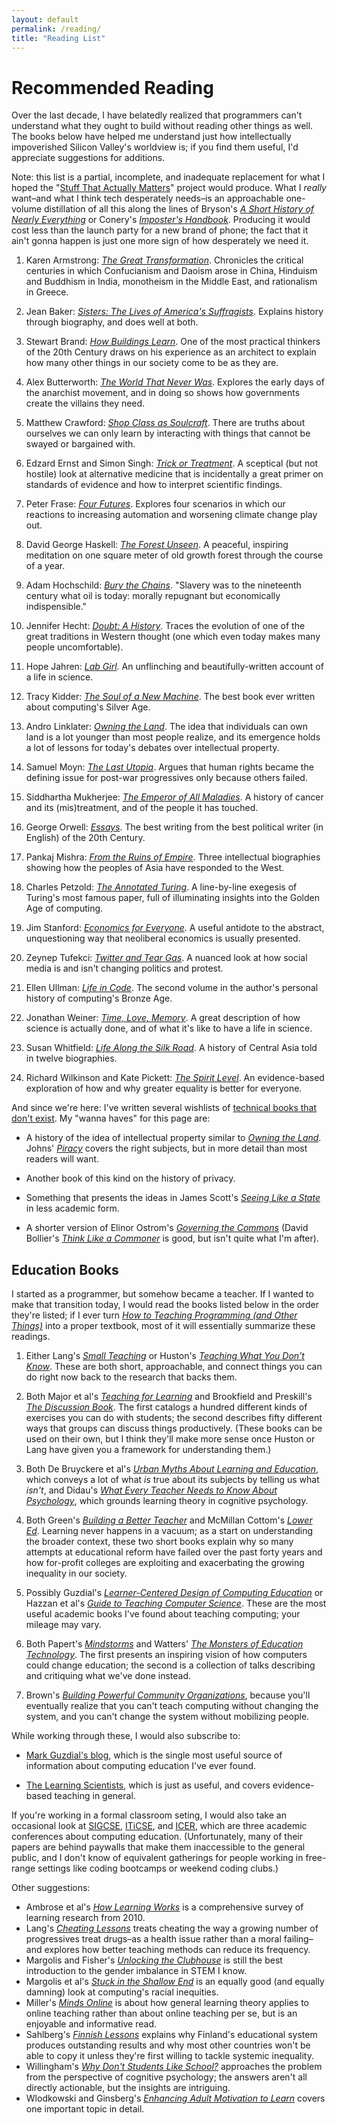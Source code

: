 ```yaml
---
layout: default
permalink: /reading/
title: "Reading List"
---
```

<div class="well" markdown="1">

# Recommended Reading

Over the last decade,
I have belatedly realized that programmers can't understand what they ought to build
without reading other things as well.
The books below have helped me understand
just how intellectually impoverished Silicon Valley's worldview is;
if you find them useful,
I'd appreciate suggestions for additions.

Note: this list is a partial, incomplete, and inadequate replacement for
what I hoped the "[Stuff That Actually Matters][stam]" project would produce.
What I *really* want–and what I think tech desperately needs–is
an approachable one-volume distillation of all this
along the lines of Bryson's *[A Short History of Nearly Everything][everything]*
or Conery's *[Imposter's Handbook][imposters]*.
Producing it would cost less than the launch party for a new brand of phone;
the fact that it ain't gonna happen is just one more sign of how desperately we need it.

1. Karen Armstrong: *[The Great Transformation][great-transformation]*.
   Chronicles the critical centuries in which Confucianism and Daoism arose in China,
   Hinduism and Buddhism in India,
   monotheism in the Middle East,
   and rationalism in Greece.

1. Jean Baker: *[Sisters: The Lives of America's Suffragists][sisters]*.
   Explains history through biography,
   and does well at both.

1. Stewart Brand: *[How Buildings Learn][hbl]*.
   One of the most practical thinkers of the 20th Century draws on his experience as an architect
   to explain how many other things in our society come to be as they are.

1. Alex Butterworth: *[The World That Never Was][anarchists]*.
   Explores the early days of the anarchist movement,
   and in doing so shows how governments create the villains they need.

1. Matthew Crawford: *[Shop Class as Soulcraft][shop-class]*.
   There are truths about ourselves we can only learn
   by interacting with things that cannot be swayed or bargained with.

1. Edzard Ernst and Simon Singh: *[Trick or Treatment][trick-treatment]*.
   A sceptical (but not hostile) look at alternative medicine
   that is incidentally a great primer on standards of evidence
   and how to interpret scientific findings.

1. Peter Frase: *[Four Futures][four-futures]*.
   Explores four scenarios in which our reactions to increasing automation and worsening climate change
   play out.

1. David George Haskell: *[The Forest Unseen][forest-unseen]*.
   A peaceful, inspiring meditation on one square meter of old growth forest
   through the course of a year.

1. Adam Hochschild: *[Bury the Chains][chains]*.
   "Slavery was to the nineteenth century what oil is today:
   morally repugnant but economically indispensible."

1. Jennifer Hecht: *[Doubt: A History][doubt]*.
   Traces the evolution of one of the great traditions in Western thought
   (one which even today makes many people uncomfortable).

1. Hope Jahren: *[Lab Girl][lab-girl]*.
   An unflinching and beautifully-written account of a life in science. 

1. Tracy Kidder: *[The Soul of a New Machine][soul-machine]*.
   The best book ever written about computing's Silver Age.

1. Andro Linklater: *[Owning the Land][owning-land]*.
   The idea that individuals can own land is a lot younger than most people realize,
   and its emergence holds a lot of lessons for today's debates over intellectual property.

1. Samuel Moyn: *[The Last Utopia][last-utopia]*.
   Argues that human rights became the defining issue for post-war progressives
   only because others failed.

1. Siddhartha Mukherjee: *[The Emperor of All Maladies][emperor-maladies]*.
   A history of cancer and its (mis)treatment,
   and of the people it has touched.

1. George Orwell: *[Essays][orwell]*.
   The best writing from the best political writer (in English) of the 20th Century.

1. Pankaj Mishra: *[From the Ruins of Empire][empire]*.
   Three intellectual biographies showing how the peoples of Asia have responded to the West.

1. Charles Petzold: *[The Annotated Turing][annotated-turing]*.
   A line-by-line exegesis of Turing's most famous paper,
   full of illuminating insights into the Golden Age of computing.

1. Jim Stanford: *[Economics for Everyone][economics-everyone]*.
   A useful antidote to the abstract, unquestioning way that neoliberal economics is usually presented.

1. Zeynep Tufekci: *[Twitter and Tear Gas][twitter-tear-gas]*.
   A nuanced look at how social media is and isn't changing politics and protest.

1. Ellen Ullman: *[Life in Code][life-code]*.
   The second volume in the author's personal history of computing's Bronze Age.

1. Jonathan Weiner: *[Time, Love, Memory][tlm]*.
   A great description of how science is actually done,
   and of what it's like to have a life in science.

1. Susan Whitfield: *[Life Along the Silk Road][silk-road]*.
   A history of Central Asia told in twelve biographies.

1. Richard Wilkinson and Kate Pickett: *[The Spirit Level][spirit-level]*.
   An evidence-based exploration of how and why greater equality is better for everyone.

And since we're here:
I've written several wishlists of [technical books that don't exist][not-on-the-shelves].
My "wanna haves" for this page are:

- A history of the idea of intellectual property similar to *[Owning the Land][owning-land]*.
  Johns' *[Piracy](https://www.amazon.com/Piracy-Intellectual-Property-Gutenberg-Gates/dp/0226401197/)*
  covers the right subjects,
  but in more detail than most readers will want.

- Another book of this kind on the history of privacy.

- Something that presents the ideas in James Scott's *[Seeing Like a State][seeing-like-state]*
  in less academic form.

- A shorter version of Elinor Ostrom's *[Governing the Commons][governing-commons]*
  (David Bollier's *[Think Like a Commoner][think-like-commoner]* is good,
  but isn't quite what I'm after).

## Education Books

I started as a programmer,
but somehow became a teacher.
If I wanted to make that transition today,
I would read the books listed below in the order they're listed;
if I ever turn *[How to Teaching Programming (and Other Things)]({{site.github.url}}/teaching/)*
into a proper textbook,
most of it will essentially summarize these readings.

1.  Either Lang's *[Small Teaching][small-teaching]*
    or Huston's *[Teaching What You Don't Know][teaching-what-you-dont-know]*.
    These are both short, approachable, and connect things you can do right now back to the research that backs them.

2.  Both Major et al's *[Teaching for Learning][teaching-for-learning]*
    and Brookfield and Preskill's *[The Discussion Book][discussion-book]*.
    The first catalogs a hundred different kinds of exercises you can do with students;
    the second describes fifty different ways that groups can discuss things productively.
    (These books can be used on their own,
    but I think they'll make more sense once Huston or Lang have given you a framework for understanding them.)

3.  Both De Bruyckere et al's *[Urban Myths About Learning and Education][urban-myths]*,
    which conveys a lot of what *is* true about its subjects by telling us what *isn't*,
    and Didau's *[What Every Teacher Needs to Know About Psychology][teacher-psychology]*,
    which grounds learning theory in cognitive psychology.

4.  Both Green's *[Building a Better Teacher][babt]*
    and McMillan Cottom's *[Lower Ed][lower-ed]*.
    Learning never happens in a vacuum;
    as a start on understanding the broader context,
    these two short books explain why so many attempts at educational reform have failed over the past forty years
    and how for-profit colleges are exploiting and exacerbating the growing inequality in our society.

5.  Possibly Guzdial's *[Learner-Centered Design of Computing Education][guzdial-lcd]*
    or Hazzan et al's *[Guide to Teaching Computer Science][cs-teaching-guide]*.
    These are the most useful academic books I've found about teaching computing;
    your mileage may vary.

6.  Both Papert's *[Mindstorms][mindstorms]*
    and Watters' *[The Monsters of Education Technology][monsters-ed-tech]*.
    The first presents an inspiring vision of how computers could change education;
    the second is a collection of talks describing and critiquing what we've done instead.

7.  Brown's *[Building Powerful Community Organizations][bpco]*,
    because you'll eventually realize that you can't teach computing without changing the system,
    and you can't change the system without mobilizing people.

While working through these, I would also subscribe to:

*   [Mark Guzdial's blog][guzdial-blog],
    which is the single most useful source of information about computing education I've ever found.

*   [The Learning Scientists][learning-scientists],
    which is just as useful,
    and covers evidence-based teaching in general.

If you're working in a formal classroom seting,
I would also take an occasional look at [SIGCSE][sigcse], [ITiCSE][iticse], and [ICER][icer],
which are three academic conferences about computing education.
(Unfortunately,
many of their papers are behind paywalls
that make them inaccessible to the general public,
and I don't know of equivalent gatherings for people working in free-range settings like coding bootcamps or weekend coding clubs.)

Other suggestions:

*   Ambrose et al's *[How Learning Works][hlw]*
    is a comprehensive survey of learning research from 2010.
*   Lang's *[Cheating Lessons][lang-cheating]*
    treats cheating the way a growing number of progressives treat drugs–as a health issue rather than a moral failing–and
    explores how better teaching methods can reduce its frequency.
*   Margolis and Fisher's *[Unlocking the Clubhouse][clubhouse]*
    is still the best introduction to the gender imbalance in STEM I know.
*   Margolis et al's *[Stuck in the Shallow End][shallow-end]*
    is an equally good (and equally damning) look at computing's racial inequities.
*   Miller's *[Minds Online][minds-online]*
    is about how general learning theory applies to online teaching
    rather than about online teaching per se,
    but is an enjoyable and informative read.
*   Sahlberg's *[Finnish Lessons][finnish-lessons]*
    explains why Finland's educational system produces outstanding results
    and why most other countries won't be able to copy it
    unless they're first willing to tackle systemic inequality.
*   Willingham's *[Why Don't Students Like School?][dont-like-school]*
    approaches the problem from the perspective of cognitive psychology;
    the answers aren't all directly actionable,
    but the insights are intriguing.
*   Wlodkowski and Ginsberg's *[Enhancing Adult Motivation to Learn][adult-motivation]*
    covers one important topic in detail.

</div>

[adult-motivation]: https://www.amazon.com/Enhancing-Adult-Motivation-Learn-Comprehensive/dp/1119077990/
[anarchists]: https://www.amazon.com/World-That-Never-Was-Anarchists/dp/037542511X/
[annotated-turing]: https://www.amazon.com/Annotated-Turing-Through-Historic-Computability/dp/0470229055
[babt]: https://www.amazon.com/Building-Better-Teacher-Teaching-Everyone/dp/0393351084/
[bpco]: https://www.amazon.com/Building-Powerful-Community-Organizations-Personal/dp/0977151808/
[chains]: https://www.amazon.com/Bury-Chains-Prophets-Rebels-Empires/dp/0618619070/
[clubhouse]: https://www.amazon.com/Unlocking-Clubhouse-Women-Computing-Press/dp/0262632691/
[cs-teaching-guide]: https://www.amazon.com/Guide-Teaching-Computer-Science-Activity-Based/dp/1447166299/
[datacamp]: http://datacamp.com
[discussion-book]: https://www.amazon.com/Discussion-Book-Great-People-Talking/dp/1119049717/
[dont-like-school]: https://www.amazon.com/Why-Dont-Students-Like-School/dp/047059196X/
[doubt]: https://www.amazon.com/Doubt-Doubters-Innovation-Jefferson-Dickinson/dp/0060097957/
[economics-everyone]: https://www.amazon.com/Economics-Everyone-Second-Short-Capitalism/dp/0745335780/
[emperor-maladies]: https://www.amazon.com/Emperor-All-Maladies-Biography-Cancer/dp/1439170916/
[empire]: https://www.amazon.com/Ruins-Empire-Intellectuals-Remade-Asia/dp/0374249598/
[everything]: https://www.amazon.com/Short-History-Nearly-Everything/dp/0767908171/
[finnish-lessons]: https://www.amazon.com/Finnish-Lessons-2-0-Educational-Finland/dp/0807755850/
[forest-unseen]: https://www.amazon.com/Forest-Unseen-Years-Watch-Nature/dp/0143122940/
[four-futures]: https://www.amazon.com/Four-Futures-After-Capitalism-Jacobin/dp/1781688133/
[governing-commons]: https://www.amazon.com/Governing-Commons-Evolution-Institutions-Collective/dp/1107569788/
[great-transformation]: https://www.amazon.com/Four-Futures-After-Capitalism-Jacobin/dp/1781688133/
[guzdial-blog]: https://computinged.wordpress.com/
[guzdial-lcd]: https://www.amazon.com/Learner-Centered-Design-Computing-Education-Human-centered/dp/1627053514/
[hbl]: https://www.amazon.com/How-Buildings-Learn-Happens-Theyre/dp/0140139966/
[hlw]: https://www.amazon.com/How-Learning-Works-Research-Based-Principles/dp/0470484101/
[icer]: https://sigcse.org/sigcse/events/icer
[imposters]: https://bigmachine.io/products/the-imposters-handbook
[iticse]: https://sigcse.org/sigcse/events/iticse
[lab-girl]: https://www.amazon.com/Lab-Girl-Hope-Jahren/dp/1101873728/
[lang-cheating]: https://www.amazon.com/Cheating-Lessons-Learning-Academic-Dishonesty/dp/0674724631/
[last-utopia]: https://www.amazon.com/Last-Utopia-Human-Rights-History/dp/0674048725/
[learning-scientists]: http://www.learningscientists.org/
[life-code]: https://www.amazon.com/Life-Code-Personal-History-Technology/dp/0374534519/
[lower-ed]: https://www.amazon.com/Lower-Ed-Troubling-Profit-Colleges/dp/1620970600/
[minds-online]: https://www.amazon.com/Minds-Online-Teaching-Effectively-Technology/dp/0674660021/
[mindstorms]: https://www.amazon.com/Mindstorms-Children-Computers-Powerful-Ideas/dp/0465046746/
[monsters-ed-tech]: http://monsters.hackeducation.com/
[not-on-the-shelves]: {{site.github.url}}/not-on-the-shelves/
[orwell]: https://www.amazon.com/Essays-Everymans-Library-Contemporary-Classics/dp/0375415033/
[owning-land]: https://www.amazon.com/Owning-Earth-Transforming-History-Ownership/dp/1620402890/
[physics]: https://www.amazon.com/Physics-Future-Presidents-Science-Headlines/dp/0393337111/
[seeing-like-state]: https://www.amazon.com/Seeing-Like-State-Condition-Institution/dp/0300070160/
[shallow-end]: https://www.amazon.com/Stuck-Shallow-End-Education-Computing/dp/0262514044/
[shop-class]: https://www.amazon.com/Shop-Class-Soulcraft-Inquiry-Value/dp/0143117467/
[sigcse]: https://sigcse.org/sigcse/events/symposia
[silk-road]: https://www.amazon.com/Life-along-Silk-Road-Second/dp/0520280598/
[sisters]: https://www.amazon.com/Sisters-Americas-Suffragists-Jean-Baker/dp/0809087030/
[small-teaching]: https://www.amazon.com/Small-Teaching-Everyday-Lessons-Learning/dp/1118944496/
[soul-machine]: https://www.amazon.com/Soul-New-Machine-Tracy-Kidder/dp/0316491977
[spirit-level]: https://www.amazon.com/Spirit-Level-Equality-Societies-Stronger/dp/1608190366/
[stam]: {{site.github.url}}/2016/11/13/stuff-that-actually-matters.html
[teacher-psychology]: https://www.amazon.com/Every-Teacher-Needs-About-Psychology/dp/1909717851/
[teaching-for-learning]: https://www.amazon.com/Teaching-Learning-Intentionally-Educational-Activities/dp/0415699363/
[teaching-what-you-dont-know]: https://www.amazon.com/Teaching-What-You-Dont-Know/dp/0674035801/
[think-like-commoner]: https://www.amazon.com/Think-Like-Commoner-Introduction-Commons/dp/0865717680/
[tlm]: https://www.amazon.com/Time-Love-Memory-Biologist-Behavior/dp/0679763902/
[trick-treatment]: https://www.amazon.com/Trick-Treatment-Undeniable-Alternative-Medicine/dp/0393337782/
[twitter-tear-gas]: https://www.amazon.com/Twitter-Tear-Gas-Fragility-Networked/dp/0300215126/
[urban-myths]: https://www.amazon.com/Urban-Myths-about-Learning-Education/dp/0128015373/

